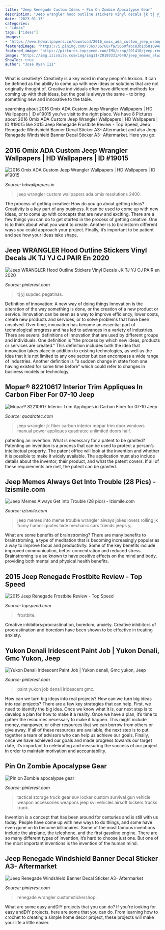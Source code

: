 ```yaml
---
title: "Jeep Renegade Custom Ideas ~ Pin On Zombie Apocalypse Gear"
description: "Jeep wrangler hood outline stickers vinyl decals jk tj yj cj pair en 2020"
date: "2023-01-13"
categories:
- "ideas"
tags: ["ideas"]
images:
- "https://www.hdwallpapers.in/download/2016_omix_ada_custom_jeep_wrangler-3840x2400.jpg"
featuredImage: "https://i.pinimg.com/736x/56/60/fa/5660fabc83b1d581094aec91e3036910--tactical-truck-tactical-survival.jpg"
featured_image: "https://pictures.topspeed.com/IMG/crop/201410/jeep-renegade-frostb-4_1600x0w.jpg"
image: "https://img.izismile.com/img/img11/20180331/640/jeep_memes_always_get_into_trouble_640_24.jpg"
ShowToc: true
author: "Jose Ryan III"
---
```



What is creativity?
Creativity is a key word in many people's lexicon. It can be defined as the ability to come up with new ideas or solutions that are not originally thought of. Creative individuals often have different methods for coming up with their ideas, but the goal is always the same - to bring something new and innovative to the table.

	

		
searching about 2016 Omix ADA Custom Jeep Wrangler Wallpapers | HD Wallpapers | ID #19015 you've visit to the right place. We have 8 Pictures about 2016 Omix ADA Custom Jeep Wrangler Wallpapers | HD Wallpapers | ID #19015 like 2015 Jeep Renegade Frostbite Review - Top Speed, Jeep Renegade Windshield Banner Decal Sticker A3- Aftermarket and also Jeep Renegade Windshield Banner Decal Sticker A3- Aftermarket. Here you go:
		
    
## 2016 Omix ADA Custom Jeep Wrangler Wallpapers | HD Wallpapers | ID #19015

<img loading=lazy src="https://www.hdwallpapers.in/download/2016_omix_ada_custom_jeep_wrangler-3840x2400.jpg" onerror="this.onerror=null;this.src='https://tse4.mm.bing.net/th?id=OIP.iqkDslSDtFVL7b1UeGcqYwHaEo&amp;pid=15.1';" alt="2016 Omix ADA Custom Jeep Wrangler Wallpapers | HD Wallpapers | ID #19015">

_Source: hdwallpapers.in_

>jeep wrangler custom wallpapers ada omix resolutions 2400. 

	

The process of getting creative: How do you go about getting ideas?
Creativity is a key part of any business. It can be used to come up with new ideas, or to come up with concepts that are new and exciting. There are a few things you can do to get started in the process of getting creative. One is to think about what you want to create. Another is to brainstorm different ways you could approach your project. Finally, it’s important to be patient and see how your ideas take shape.

    
## Jeep WRANGLER Hood Outline Stickers Vinyl Decals JK TJ YJ CJ PAIR En 2020

<img loading=lazy src="https://i.pinimg.com/736x/e9/47/50/e9475089ad533af5553215fb9c28cb54.jpg" onerror="this.onerror=null;this.src='https://tse1.mm.bing.net/th?id=OIP.z-eum_nnYno2K9oVweLAvgHaFj&amp;pid=15.1';" alt="Jeep WRANGLER Hood Outline Stickers Vinyl Decals JK TJ YJ CJ PAIR en 2020">

_Source: pinterest.com_

>tj yj supdec pegatinas. 

	

Definition of innovation: A new way of doing things
Innovation is the alteration of the way something is done, or the creation of a new product or service. Innovation can be seen as a way to improve efficiency, lower costs, create new products and services, or to solve problems that have been unsolved. Over time, innovation has become an essential part of technological progress and has led to advances in a variety of industries.
There are several definitions of innovation that are used by different groups and individuals. One definition is "the process by which new ideas, products or services are created." This definition includes both the idea that innovation takes place in addition to existing technologies, as well as the idea that it is not limited to any one sector but can encompass a wide range of industries. Another definition is "a sudden change in state from one having existed for some time before" which could refer to changes in business models or technology.

    
## Mopar® 82210617 Interior Trim Appliques In Carbon Fiber For 07-10 Jeep

<img loading=lazy src="http://www.quadratec.com/sites/default/files/styles/product_zoomed/public/product_images/75645-add1.jpg" onerror="this.onerror=null;this.src='https://tse4.mm.bing.net/th?id=OIP.2aRB4IoOva6wOIIXkdOpFAHaDJ&amp;pid=15.1';" alt="Mopar® 82210617 Interior Trim Appliques in Carbon Fiber for 07-10 Jeep">

_Source: quadratec.com_

>jeep wrangler jk fiber carbon interior mopar trim door windows manual power appliques quadratec unlimited doors half. 

	

patenting an invention: What is necessary for a patent to be granted?
Patenting an invention is a process that can be used to protect a person’s intellectual property. The patent office will look at the invention and whether it is possible to make it widely available. The application must also include details about the inventor, their product, and what the patent covers. If all of these requirements are met, the patent can be granted.

    
## Jeep Memes Always Get Into Trouble (28 Pics) - Izismile.com

<img loading=lazy src="https://img.izismile.com/img/img11/20180331/640/jeep_memes_always_get_into_trouble_640_24.jpg" onerror="this.onerror=null;this.src='https://tse4.mm.bing.net/th?id=OIP._Qy_1WJgc5aAGiicR5fiaQHaGE&amp;pid=15.1';" alt="Jeep Memes Always Get Into Trouble (28 pics) - Izismile.com">

_Source: izismile.com_

>jeep memes into meme trouble wrangler always jokes lovers rolling jk funny humor quotes hide mechanic cars friends jeeps yj. 

	

What are some benefits of brainstroming?
There are many benefits to brainstroming, a type of meditation that is becoming increasingly popular as a way to improve focus and productivity. Some of the key benefits include improved communication, better concentration and reduced stress. Brainstroming is also known to have positive effects on the mind and body, providing both mental and physical health benefits.

    
## 2015 Jeep Renegade Frostbite Review - Top Speed

<img loading=lazy src="https://pictures.topspeed.com/IMG/crop/201410/jeep-renegade-frostb-4_1600x0w.jpg" onerror="this.onerror=null;this.src='https://tse4.mm.bing.net/th?id=OIP.D0_80p5wcSWialYyRg6Y1gHaEJ&amp;pid=15.1';" alt="2015 Jeep Renegade Frostbite Review - Top Speed">

_Source: topspeed.com_

>frostbite. 

	

Creative inhibitors:procrastination, boredom, anxiety.
Creative inhibitors of procrastination and boredom have been shown to be effective in treating anxiety.

    
## Yukon Denali Iridescent Paint Job | Yukon Denali, Gmc Yukon, Jeep

<img loading=lazy src="https://i.pinimg.com/736x/17/b9/7e/17b97ef58af1e20be12c31db9a33b9d7.jpg" onerror="this.onerror=null;this.src='https://tse1.mm.bing.net/th?id=OIP.2K-6J_CbL0UgoXMbGra0WAHaH0&amp;pid=15.1';" alt="Yukon Denali Iridescent Paint Job | Yukon denali, Gmc yukon, Jeep">

_Source: pinterest.com_

>paint yukon job denali iridescent gmc. 

	

How can we turn big ideas into real projects?
How can we turn big ideas into real projects? There are a few key strategies that can help. First, we need to identify the big idea. Once we know what it is, our next step is to develop a plan for how to make it a reality. Once we have a plan, it’s time to gather the resources necessary to make it happen. This might include money, manpower, or other resources that we can borrow from others or give away. If all of these resources are available, the next step is to put together a team of advisors who can help us achieve our goals. Finally, once we have achieved our goals and made progress towards our target date, it’s important to celebrating and measuring the success of our project in order to maintain motivation and accountability.

    
## Pin On Zombie Apocalypse Gear

<img loading=lazy src="https://i.pinimg.com/736x/56/60/fa/5660fabc83b1d581094aec91e3036910--tactical-truck-tactical-survival.jpg" onerror="this.onerror=null;this.src='https://tse1.mm.bing.net/th?id=OIP.saaPdVwoclen8dzNwkMOFwHaE7&amp;pid=15.1';" alt="Pin on Zombie apocalypse gear">

_Source: pinterest.com_

>tactical storage truck gear suv locker custom survival gun vehicle weapon accessories weapons jeep svi vehicles airsoft lockers trucks trunk. 

	

Invention is a concept that has been around for centuries and is still with us today. People have come up with new ways to do things, and some have even gone on to become billionaires. Some of the most famous inventions include the airplane, the telephone, and the first gasoline engine. There are so many different types of invention, it’s hard to choose just one. But one of the most important inventions is the invention of the human mind.

    
## Jeep Renegade Windshield Banner Decal Sticker A3- Aftermarket

<img loading=lazy src="https://i.pinimg.com/736x/aa/00/5c/aa005c749a29c4984ebe34ce12d5010f.jpg" onerror="this.onerror=null;this.src='https://tse3.mm.bing.net/th?id=OIP.WicTU6MIoVIe9RaSDU_smQHaFz&amp;pid=15.1';" alt="Jeep Renegade Windshield Banner Decal Sticker A3- Aftermarket">

_Source: pinterest.com_

>renegade wrangler customstickershop. 

	

What are some easy andDIY projects that you can do?
If you're looking for easy andDIY projects, here are some that you can do. From learning how to crochet to creating a simple home decor project, these projects will make your life a little easier.

